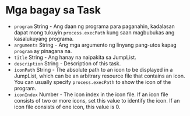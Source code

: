 # Mga bagay sa Task

* `program` String - Ang daan ng programa para paganahin, kadalasan dapat mong tukuyin `process.execPath` kung saan magbubukas ang kasalukuyang programa.
* `arguments` String - Ang mga argumento ng linyang pang-utos kapag `program` ay pinagana na.
* `title` String - Ang hanay na naipakita sa JumpList.
* `description` String - Description of this task.
* `iconPath` String - The absolute path to an icon to be displayed in a JumpList, which can be an arbitrary resource file that contains an icon. You can usually specify `process.execPath` to show the icon of the program.
* `iconIndex` Number - The icon index in the icon file. If an icon file consists of two or more icons, set this value to identify the icon. If an icon file consists of one icon, this value is 0.